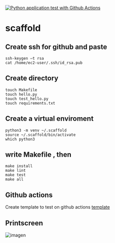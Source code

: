 [![Python application test with Github Actions](https://github.com/josebarrientosq/scaffold/actions/workflows/main.yml/badge.svg)](https://github.com/josebarrientosq/scaffold/actions/workflows/main.yml)

# scaffold

## Create ssh for github and paste
```
ssh-keygen –t rsa
cat /home/ec2-user/.ssh/id_rsa.pub
```

## Create directory
```
touch Makefile
touch hello.py
touch test_hello.py
touch requirements.txt
```


## Create a virtual enviroment
```
python3 -m venv ~/.scaffold
source ~/.scaffold/bin/activate
which python3
```

## write Makefile , then 
```
make install
make lint
make test
make all
```
## Github actions
Create template to test on github actions
[template](https://gist.github.com/josebarrientosq/b82b595e8a924ccee6b58a2a06a411df)


## Printscreen
![imagen](https://user-images.githubusercontent.com/35469345/134110310-55887a44-b0f6-439e-8b8c-3e116bcb8ac5.png)
